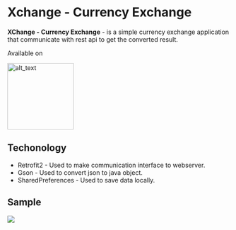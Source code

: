 # Xchange - Currency Exchange
**XChange - Currency Exchange**  - is a simple currency exchange application that communicate with rest api to get the converted result.

Available on

[<img alt="alt_text" width="150px" src="https://storage.googleapis.com/support-kms-prod/A47B9C575CC9ABD2A884DBD85D2414B0BB96" />](https://play.google.com/store/apps/details?id=com.mafiaz.currencyconverter)

## Techonology
* Retrofit2 - Used to make communication interface to webserver.
* Gson - Used to convert json to java object.
* SharedPreferences - Used to save data locally.

## Sample
![](/td_1.gif)

